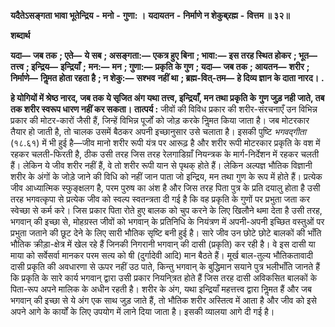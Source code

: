  **यदैतेऽसङ्गता भावा भूतेन्द्रिय** **-** **मनो** **-** **गुणा: ।** **यदायतन** **-** **निर्माणे न शेकुब्र्रह्म** **-** **वित्तम ॥ ३२॥** 

**शब्दार्थ** 

**यदा—** **जब तक** **; एते—** **ये सब** **; असङ्गता:—** **एकत्र हुए बिना** **; भावा:—** **इस तरह स्थित होकर** **; भूत—** **तत्त्व** **; इन्द्रिय—** **इन्द्रियाँ** **;** **मन:—** **मन** **; गुणा:—** **प्रकृति के गुण** **; यदा—** **जब तक** **; आयतन—** **शरीर** **; निर्माणे—** **निॢमत होता रहता है** **; न शेकु:—** **सश्भव** **नहीं था** **; ब्रह्म-वित्-तम—** **हे दिव्य ज्ञान के दाता नारद।** **.** 

**हे योगियों में श्रेष्ठ नारद, जब तक ये सृजित अंग यथा तत्त्व, इन्द्रियाँ, मन तथा प्रकृति के** **गुण जुड़ नही जाते, तब तक शरीर स्वरूप धारण नहीं कर सकता।** **तात्पर्य :** जीवों की विविध प्रकार की शरीर-संरचनाएँ उन विभिन्न प्रकार की मोटर-कारों जैसी हैं, जिन्हें विभिन्न पूर्जों को जोड़ करके निॢमत किया जाता है। जब मोटरकार तैयार हो जाती है, तो चालक उसमें बैठकर अपनी इच्छानुसार उसे चलाता है। इसकी पुष्टि *भगवद्गीता* (१८.६१) में भी हुई है—जीव मानो शरीर रूपी यंत्र पर आरूढ़ है और शरीर रूपी मोटरकार प्रकृति के वश में रहकर चलती-फिरती है, ठीक उसी तरह जिस तरह रेलगाडिय़ाँ नियन्त्रक के मार्ग-निर्देशन में रहकर चलती हैं। लेकिन ये जीव शरीर नहीं हैं, वे तो शरीर रूपी यान से पृथक् होते हैं। लेकिन अल्पज्ञ भौतिक विज्ञानी शरीर के अंगों के जोड़े जाने की विधि को नहीं जान पाता जो इन्द्रिय, मन तथा गुण के रूप में होते हैं। प्रत्येक जीव आध्यात्मिक स्फुङ्क्षलग है, परम पुरुष का अंश है और जिस तरह पिता पुत्र के प्रति दयालु होता है उसी तरह भगवत्कृपा से प्रत्येक जीव को स्वल्प स्वतन्त्रता दी गई है कि वह प्रकृति के गुणों पर प्रभुता जता कर स्वेच्छा से कर्म करे। जिस प्रकार पिता रोते हुए बालक को चुप करने के लिए खिलौने थमा देता है उसी तरह, भगवान् की इच्छा से, मोहग्रस्त जीवों को भगवान् के प्रतिनिधि के नियंत्रण में अपनी-अपनी इच्छित वस्तुओं पर प्रभुता जताने की छूट देने के लिए सारी भौतिक सृष्टि बनी हुई है। सारे जीव उन छोटे छोटे बालकों की भाँति भौतिक क्रीड़ा-क्षेत्र में खेल रहे हैं जिनकी निगरानी भगवान् की दासी (प्रकृति) कर रही है। वे इस दासी या माया को सर्वेसर्वा मानकर परम सत्य को षी (दुर्गादेवी आदि) मान बैठते हैं। मूर्ख बाल-तुल्य भौतिकतावादी दासी प्रकृति की अवधारणा से ऊपर नहीं उठ पाते, किन्तु भगवान् के बुद्धिमान सयाने पुत्र भलीभाँति जानते हैं कि प्रकृति के सारे कार्य भगवान् द्वारा उसी प्रकार नियनि्त्रत होते हैं जिस तरह दासी अविकसित बालकों के पिता-रूप अपने मालिक के अधीन रहती है। शरीर के अंग, यथा इन्द्रियाँ महत्तत्त्व द्वारा निॢमत हैं और जब भगवान् की इच्छा से ये अंग एक साथ जुड़ जाते हैं, तो भौतिक शरीर अस्तित्व में आता है और जीव को इसे अपने आगे के कार्यों के लिए उपयोग में लाने दिया जाता है। इसकी व्यालया आगे दी गई है। 